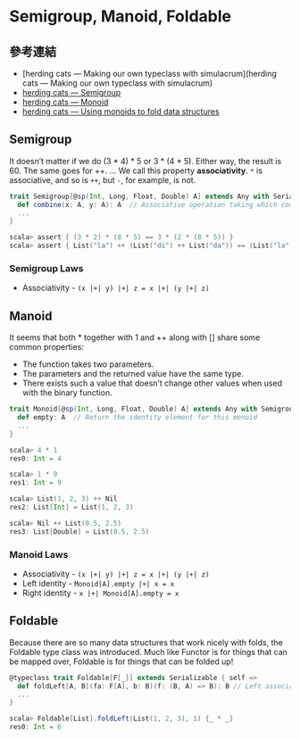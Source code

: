 # Semigroup, Manoid, Foldable

## 參考連結
- [herding cats — Making our own typeclass with simulacrum](herding cats — Making our own typeclass with simulacrum)
- [herding cats — Semigroup](http://eed3si9n.com/herding-cats/Semigroup.html)
- [herding cats — Monoid](http://eed3si9n.com/herding-cats/Monoid.html)
- [herding cats — Using monoids to fold data structures](http://eed3si9n.com/herding-cats/using-monoids-to-fold.html)

## Semigroup
It doesn’t matter if we do (3 * 4) * 5 or 3 * (4 * 5). Either way, the result is 60. The same goes for ++. … We call this property **associativity**. `*` is associative, and so is `++`, but `-`, for example, is not.

```scala
trait Semigroup[@sp(Int, Long, Float, Double) A] extends Any with Serializable {
  def combine(x: A, y: A): A  // Associative operation taking which combines two values.
  ...
}

scala> assert { (3 * 2) * (8 * 5) == 3 * (2 * (8 * 5)) }
scala> assert { List("la") ++ (List("di") ++ List("da")) == (List("la") ++ List("di")) ++ List("da") }
```

### Semigroup Laws
- Associativity - `(x |+| y) |+| z = x |+| (y |+| z)`

## Manoid
It seems that both * together with 1 and ++ along with [] share some common properties:

- The function takes two parameters.
- The parameters and the returned value have the same type.
- There exists such a value that doesn’t change other values when used with the binary function.

```scala
trait Monoid[@sp(Int, Long, Float, Double) A] extends Any with Semigroup[A] {
  def empty: A  // Return the identity element for this monoid
  ...
}

scala> 4 * 1
res0: Int = 4

scala> 1 * 9
res1: Int = 9

scala> List(1, 2, 3) ++ Nil
res2: List[Int] = List(1, 2, 3)

scala> Nil ++ List(0.5, 2.5)
res3: List[Double] = List(0.5, 2.5)
```

### Manoid Laws
- Associativity - `(x |+| y) |+| z = x |+| (y |+| z)`
- Left identity - `Monoid[A].empty |+| x = x`
- Right identity - `x |+| Monoid[A].empty = x`

## Foldable
Because there are so many data structures that work nicely with folds, the Foldable type class was introduced. Much like Functor is for things that can be mapped over, Foldable is for things that can be folded up!

```scala
@typeclass trait Foldable[F[_]] extends Serializable { self =>
  def foldLeft[A, B](fa: F[A], b: B)(f: (B, A) => B): B // Left associative fold on 'F' using the function 'f'.
  ...
}

scala> Foldable[List].foldLeft(List(1, 2, 3), 1) {_ * _}
res0: Int = 6
```
